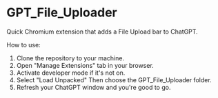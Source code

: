 # GPT_File_Uploader

Quick Chromium extension that adds a File Upload bar to ChatGPT.

How to use:

1. Clone the repository to your machine.
2. Open "Manage Extensions" tab in your browser.
3. Activate developer mode if it's not on.
4. Select "Load Unpacked" Then choose the GPT_File_Uploader folder.
5. Refresh your ChatGPT window and you're good to go.
